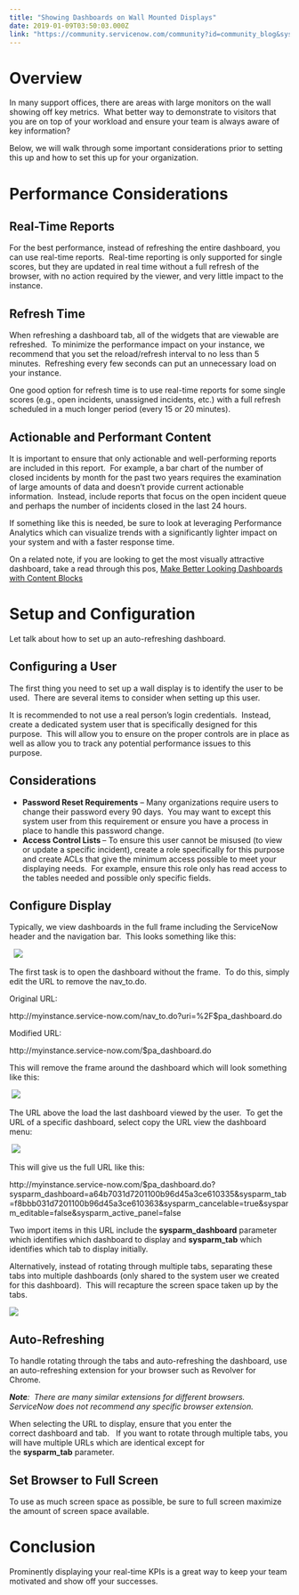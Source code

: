 ```yaml
---
title: "Showing Dashboards on Wall Mounted Displays"
date: 2019-01-09T03:50:03.000Z
link: "https://community.servicenow.com/community?id=community_blog&sys_id=c884a883dbb227c0656a5583ca961905"
---
```

<h1>Overview </h1>
<p>In many support offices, there are areas with large monitors on the wall showing off key metrics.  What better way to demonstrate to visitors that you are on top of your workload and ensure your team is always aware of key information? </p>
<p>Below, we will walk through some important considerations prior to setting this up and how to set this up for your organization. </p>
<h1>Performance Considerations </h1>
<h2>Real-Time Reports </h2>
<p>For the best performance, instead of refreshing the entire dashboard, you can use real-time reports.  Real-time reporting is only supported for single scores, but they are updated in real time without a full refresh of the browser, with no action required by the viewer, and very little impact to the instance. </p>
<h2>Refresh Time </h2>
<p>When refreshing a dashboard tab, all of the widgets that are viewable are refreshed.  To minimize the performance impact on your instance, we recommend that you set the reload/refresh interval to no less than 5 minutes.  Refreshing every few seconds can put an unnecessary load on your instance.  </p>
<p>One good option for refresh time is to use real-time reports for some single scores (e.g., open incidents, unassigned incidents, etc.) with a full refresh scheduled in a much longer period (every 15 or 20 minutes). </p>
<h2>Actionable and Performant Content </h2>
<p>It is important to ensure that only actionable and well-performing reports are included in this report.  For example, a bar chart of the number of closed incidents by month for the past two years requires the examination of large amounts of data and doesn’t provide current actionable information.  Instead, include reports that focus on the open incident queue and perhaps the number of incidents closed in the last 24 hours. </p>
<p>If something like this is needed, be sure to look at leveraging Performance Analytics which can visualize trends with a significantly lighter impact on your system and with a faster response time.  </p>
<p>On a related note, if you are looking to get the most visually attractive dashboard, take a read through this pos, <a title="Make Better Looking Dashboards with Content Blocks" href="community?id&#61;community_blog&amp;sys_id&#61;29ec2e65dbd0dbc01dcaf3231f9619a4" rel="nofollow">Make Better Looking Dashboards with Content Blocks</a></p>
<h1>Setup and Configuration </h1>
<p>Let talk about how to set up an auto-refreshing dashboard. </p>
<h2>Configuring a User </h2>
<p>The first thing you need to set up a wall display is to identify the user to be used.  There are several items to consider when setting up this user.  </p>
<p>It is recommended to not use a real person’s login credentials.  Instead, create a dedicated system user that is specifically designed for this purpose.  This will allow you to ensure on the proper controls are in place as well as allow you to track any potential performance issues to this purpose.  </p>
<h2>Considerations </h2>
<ul><li><strong>Password Reset Requirements</strong> – Many organizations require users to change their password every 90 days.  You may want to except this system user from this requirement or ensure you have a process in place to handle this password change. </li><li><strong>Access Control Lists </strong>– To ensure this user cannot be misused (to view or update a specific incident), create a role specifically for this purpose and create ACLs that give the minimum access possible to meet your displaying needs.  For example, ensure this role only has read access to the tables needed and possible only specific fields. </li></ul>
<h2>Configure Display </h2>
<p>Typically, we view dashboards in the full frame including the ServiceNow header and the navigation bar.  This looks something like this: </p>
<p>  <img src="f11428cfdb7227c0656a5583ca961919.iix" /></p>
<p>The first task is to open the dashboard without the frame.  To do this, simply edit the URL to remove the nav_to.do. </p>
<p>Original URL: </p>
<p>http://myinstance.service-now.com/nav_to.do?uri&#61;%2F$pa_dashboard.do </p>
<p>Modified URL: </p>
<p>http://myinstance.service-now.com/$pa_dashboard.do   </p>
<p>This will remove the frame around the dashboard which will look something like this: </p>
<p> <img src="5e246ccfdb7227c0656a5583ca9619e2.iix" /></p>
<p>The URL above the load the last dashboard viewed by the user.  To get the URL of a specific dashboard, select copy the URL view the dashboard menu: </p>
<p> <img src="5f342803dbb227c0656a5583ca9619c7.iix" /></p>
<p>This will give us the full URL like this: </p>
<p>http://myinstance.service-now.com/$pa_dashboard.do?sysparm_dashboard&#61;a64b7031d7201100b96d45a3ce610335&amp;sysparm_tab&#61;f8bbb031d7201100b96d45a3ce610363&amp;sysparm_cancelable&#61;true&amp;sysparm_editable&#61;false&amp;sysparm_active_panel&#61;false  </p>
<p>Two import items in this URL include the <strong>sysparm_dashboard</strong> parameter which identifies which dashboard to display and <strong>sysparm_tab</strong> which identifies which tab to display initially. </p>
<p>Alternatively, instead of rotating through multiple tabs, separating these tabs into multiple dashboards (only shared to the system user we created for this dashboard).  This will recapture the screen space taken up by the tabs.  </p>
<p><img src="ea54e043dbb227c0656a5583ca9619d0.iix" /></p>
<h2>Auto-Refreshing </h2>
<p>To handle rotating through the tabs and auto-refreshing the dashboard, use an auto-refreshing extension for your browser such as Revolver for Chrome. </p>
<p><em><strong>Note</strong>:  There are many similar extensions for different browsers.  ServiceNow does not recommend any specific browser extension. </em></p>
<p>When selecting the URL to display, ensure that you enter the correct dashboard and tab.   If you want to rotate through multiple tabs, you will have multiple URLs which are identical except for the <strong>sysparm_tab</strong> parameter. </p>
<h2>Set Browser to Full Screen </h2>
<p>To use as much screen space as possible, be sure to full screen maximize the amount of screen space available. </p>
<h1>Conclusion </h1>
<p>Prominently displaying your real-time KPIs is a great way to keep your team motivated and show off your successes.  </p>